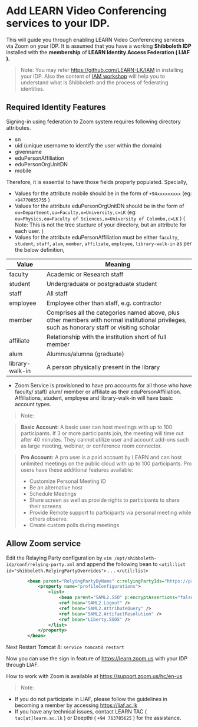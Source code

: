 # Add LEARN Video Conferencing services to your IDP.

This will guide you through enabling LEARN Video Conferencing services via Zoom on your IDP. It is assumed that you have a working **Shibboleth IDP** installed with the **membership** of **LEARN Identity Access Federation ( LIAF )**. 

> Note: You may refer https://github.com/LEARN-LK/IAM in installing your IDP. Also the content of [IAM workshop](https://ws.learn.ac.lk/wiki/iam2018agenda) will help you to understand what is Shibboleth and the process of federating identities.

## Required Identity Features

Signing-in using federation to Zoom system requires following directory attributes.

* sn
* uid (unique username to identify the user within the domain)
* givenname
* eduPersonAffiliation
* eduPersonOrgUnitDN
* mobile

Therefore, it is essential to have those fields properly populated. Specially,

* Values for the attribute mobile should be in the form of `+94xxxxxxxxx` (eg: `+94770055755` )
* Values for the attribute eduPersonOrgUnitDN should be in the form of `ou=Department,ou=Faculty,o=University,c=LK`  (eg: `ou=Physics,ou=Faculty of Sciences,o=University of Colombo,c=LK` ) ( Note: This is not the tree stucture of your directory, but an attribute for each user. )
* Values for the attribute eduPersonAffiliation must be either `faculty`, `student`, `staff`, `alum`, `member`, `affiliate`, `employee`, `library-walk-in` as per the below definition,

 | Value | Meaning |
 |-------|---------|
 | faculty | Academic or Research staff |
 | student | Undergraduate or postgraduate student |
 | staff | All staff |
 | employee | Employee other than staff, e.g. contractor |
 | member	| Comprises all the categories named above, plus other members with normal institutional privileges, such as honorary staff or visiting scholar |
 | affiliate | Relationship with the institution short of full member |
 | alum	| Alumnus/alumna (graduate) |
 | library-walk-in | A person physically present in the library |
* Zoom Service is provisioned to have pro accounts for all those who have faculty/ staff/ alum/ member or affiliate as their eduPersonAffiliation. Affiliations, student, employee and library-walk-in will have basic account types. 

>Note:

> **Basic Account:** A basic user can host meetings with up to 100 participants. If 3 or more participants join, the meeting will time out after 40 minutes. They cannot utilize user and account add-ons such as large meeting, webinar, or conference room connector. 

> **Pro Account:** A pro user is a paid account by LEARN and can host unlimited meetings on the public cloud with up to 100 participants. Pro users have these additional features available:
> * Customize Personal Meeting ID
> * Be an alternative host
> * Schedule Meetings
> * Share screen as well as provide rights to participants to share their screens
> * Provide Remote support to participants via personal meeting while others observe.
> * Create custom polls during meetings


## Allow Zoom service

Edit the Relaying Party configuration by `vim /opt/shibboleth-idp/conf/relying-party.xml` and append the following bean to  `<util:list id="shibboleth.RelyingPartyOverrides">` . . . `</util:list> `

```xml
        <bean parent="RelyingPartyByName" c:relyingPartyIds="https://proxy.liaf.ac.lk/Saml2/proxy_saml2_backend.xml">
            <property name="profileConfigurations">
                <list>
                    <bean parent="SAML2.SSO" p:encryptAssertions="false" p:postAuthenticationFlows="attribute-release" />
                    <ref bean="SAML2.Logout" />
                    <ref bean="SAML2.AttributeQuery" />
                    <ref bean="SAML2.ArtifactResolution" />
                    <ref bean="Liberty.SSOS" />
                </list>
            </property>
        </bean>
```
Next Restart Tomcat 8: ```service tomcat8 restart```
    
    
Now you can use the sign in feature of https://learn.zoom.us with your IDP through LIAF.

How to work with Zoom is available at https://support.zoom.us/hc/en-us

> Note:

* If you do not participate in LIAF, please follow the guidelines in becoming a member by accessing https://liaf.ac.lk
* If you have any technical issues, contact LEARN TAC ( `tac[at]learn.ac.lk` ) or Deepthi ( `+94 763785625` ) for the assistance.

